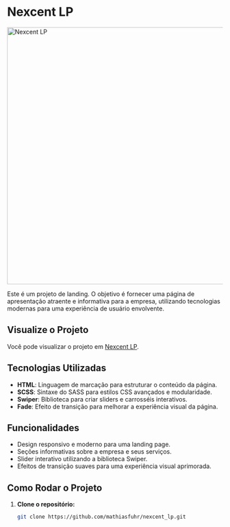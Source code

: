 # Nexcent LP

<img src="https://i.ibb.co/znV1d0Q/next-center.png" alt="Nexcent LP" width="600"/>

Este é um projeto de landing. O objetivo é fornecer uma página de apresentação atraente e informativa para a empresa, utilizando tecnologias modernas para uma experiência de usuário envolvente.

## Visualize o Projeto

Você pode visualizar o projeto em [Nexcent LP](https://next-center-lp.netlify.app/).

## Tecnologias Utilizadas

- **HTML**: Linguagem de marcação para estruturar o conteúdo da página.
- **SCSS**: Sintaxe do SASS para estilos CSS avançados e modularidade.
- **Swiper**: Biblioteca para criar sliders e carrosséis interativos.
- **Fade**: Efeito de transição para melhorar a experiência visual da página.

## Funcionalidades

- Design responsivo e moderno para uma landing page.
- Seções informativas sobre a empresa e seus serviços.
- Slider interativo utilizando a biblioteca Swiper.
- Efeitos de transição suaves para uma experiência visual aprimorada.

## Como Rodar o Projeto

1. **Clone o repositório:**

   ```bash
   git clone https://github.com/mathiasfuhr/nexcent_lp.git

